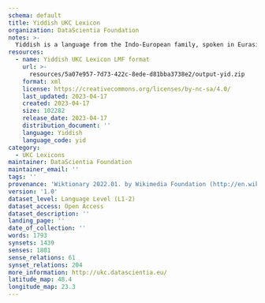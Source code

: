 ```yaml
---
schema: default
title: Yiddish UKC Lexicon
organization: DataScientia Foundation
notes: >-
  Yiddish is a language from the Indo-European family, spoken in Eurasia. The UKC Lexicon of Yiddish is represented as a lexico-semantic network. It consists of words, word senses, synsets, as well as sense-level and synset-level relationships.
resources:
  - name: Yiddish UKC Lexicon LMF format
    url: >-
      resources/5a07e957-7d73-422c-8ede-d81bba3738e2/output-yid.zip
    format: xml
    license: https://creativecommons.org/licenses/by-nc-sa/4.0/
    last_updated: 2023-04-17
    created: 2023-04-17
    size: 102282
    release_date: 2023-04-17
    distribution_document: ''
    language: Yiddish
    language_code: yid
category:
  - UKC Lexicons
maintainer: DataScientia Foundation
maintainer_email: ''
tags: ''
provenance: 'Wiktionary 2022.01. by Wikimedia Foundation (http://en.wiktionary.org); CogNet 2.1 by Khuyagbaatar Batsuren, National University of Mongolia (http://cognet.ukc.disi.unitn.it); KinDiv: Kinship Diversity 1.0 by Temuulen Khishigsuren (http://ukc.disi.unitn.it/index.php/kinship/); UniMet: Universal Metonymy 1.0 by Temuulen Khishigsuren and Gábor Bella (http://ukc.disi.unitn.it/index.php/metonymy/); MorphyNet 2.0 by Gábor Bella and Khuyagbaatar Batsuren (http://ukc.disi.unitn.it/index.php/morphynet/); Princeton WordNet 2.1 by Princeton University (https://wordnet.princeton.edu)'
version: '1.0'
dataset_level: Language Level (L1-2)
dataset_access: Open Access
dataset_description: ''
landing_page: ''
date_of_collection: ''
words: 1793
synsets: 1439
senses: 1801
sense_relations: 61
synset_relations: 204
more_information: http://ukc.datascientia.eu/
latitude_map: 48.4
longitude_map: 23.3
---
```

